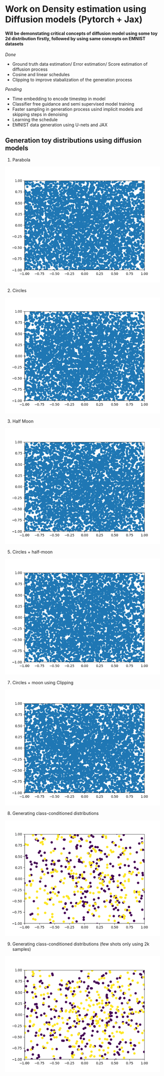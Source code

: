 # Work on Density estimation using Diffusion models (Pytorch + Jax)

#### Will be demonstating critical concepts of diffusion model using some toy 2d distribution firstly, followed by using same concepts on EMNIST datasets

*Done*

* Ground truth data estimation/ Error estimation/ Score estimation of diffusion process
* Cosine and linear schedules
* Clipping to improve stabalization of the generation process

*Pending*
* Time embedding to encode timestep in model
* Classifier free guidance and semi supervised model training
* Faster sampling in generation process usind implicit models and skipping steps in denoising
* Learning the schedule
* EMNIST data generation using U-nets and JAX 

## Generation toy distributions using diffusion models
1. Parabola 

![alt text](para.gif "parabola generated using error estimation in denoising process")

2. Circles

![alt text](circles.gif "circles generated using error estimation in denoising process")

3. Half Moon

![alt text](moons.gif "moons generated using error estimation in denoising process")

5. Circles + half-moon

![alt text](complex.gif "Circles + Half moons generated using error estimation in denoising process")

7. Circles + moon using Clipping 

![alt text](complex_clipping_energy.gif "Circles + Half moons generated using score estimation in denoising process + using clipping")

8. Generating class-conditioned distributions

![alt text](class_conditioned_moon_circles.gif "Circles + Half moons generated using class conditioned score estimation in denoising process + using clipping")

9. Generating class-conditioned distributions (few shots only using 2k samples)

![alt text](class_conditioned_mixed_few_shot.gif "(few shot learning) Circles + Half moons generated using class conditioned score estimation in denoising process + using clipping")
